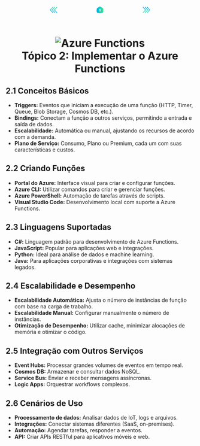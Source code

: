 <!-- markmap -->
<div style="text-align: center; width:100%; padding-bottom:20px;">
  <a href="topicos/topico_1_implementar_aplicativos_web_do_servico_de_aplicativo_do_azure.md" style="padding:50px;"><img src="../img/anterior.png" alt="Anterior" style="width:20px;height:20px;"></a>
  <a href="az-204_markmap.md" style="padding:50px;"><img src="../img/inicio.png" alt="Início" style="width:20px;height:20px;"></a>
  <a href="topicos/topico_3_desenvolver_solucoes_que_usam_o_armazenamento_de_blobs.md" style="padding:50px;"><img src="../img/proximo.png" alt="Próximo" style="width:20px;height:20px;"></a>
</div>

# <div style="text-align: center; width:100%;"><img src="https://learn.microsoft.com/pt-br/training/achievements/az-204-implement-azure-functions.svg" alt="Azure Functions" width="50" height="50"> <br /> **Tópico 2: Implementar o Azure Functions**</div>

## **2.1 Conceitos Básicos**

* **Triggers:** Eventos que iniciam a execução de uma função (HTTP, Timer, Queue, Blob Storage, Cosmos DB, etc.).
* **Bindings:** Conectam a função a outros serviços, permitindo a entrada e saída de dados.
* **Escalabilidade:** Automática ou manual, ajustando os recursos de acordo com a demanda.
* **Plano de Serviço:** Consumo, Plano ou Premium, cada um com suas características e custos.

## **2.2 Criando Funções**

* **Portal do Azure:** Interface visual para criar e configurar funções.
* **Azure CLI:** Utilizar comandos para criar e gerenciar funções.
* **Azure PowerShell:** Automação de tarefas através de scripts.
* **Visual Studio Code:** Desenvolvimento local com suporte a Azure Functions.

## **2.3 Linguagens Suportadas**

* **C#:** Linguagem padrão para desenvolvimento de Azure Functions.
* **JavaScript:** Popular para aplicações web e integrações.
* **Python:** Ideal para análise de dados e machine learning.
* **Java:** Para aplicações corporativas e integrações com sistemas legados.

## **2.4 Escalabilidade e Desempenho**

* **Escalabilidade Automática:** Ajusta o número de instâncias de função com base na carga de trabalho.
* **Escalabilidade Manual:** Configurar manualmente o número de instâncias.
* **Otimização de Desempenho:** Utilizar cache, minimizar alocações de memória e otimizar o código.

## **2.5 Integração com Outros Serviços**

* **Event Hubs:** Processar grandes volumes de eventos em tempo real.
* **Cosmos DB:** Armazenar e consultar dados NoSQL.
* **Service Bus:** Enviar e receber mensagens assíncronas.
* **Logic Apps:** Orquestrar workflows complexos.

## **2.6 Cenários de Uso**

* **Processamento de dados:** Analisar dados de IoT, logs e arquivos.
* **Integrações:** Conectar sistemas diferentes (SaaS, on-premises).
* **Automação:** Agendar tarefas, responder a eventos.
* **API:** Criar APIs RESTful para aplicativos móveis e web.
